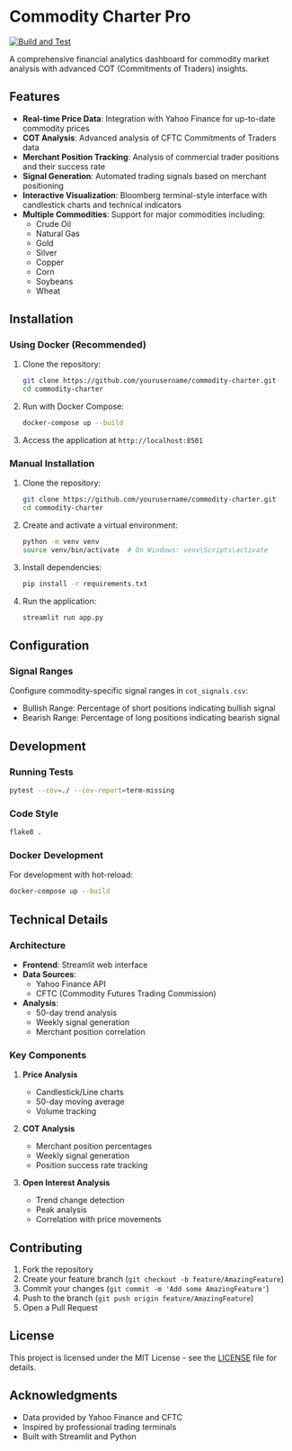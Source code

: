 # Commodity Charter Pro

[![Build and Test](https://github.com/norandom/commodity-charter/actions/workflows/build.yml/badge.svg)](https://github.com/norandom/commodity-charter/actions/workflows/build.yml)

A comprehensive financial analytics dashboard for commodity market analysis with advanced COT (Commitments of Traders) insights.

## Features

- **Real-time Price Data**: Integration with Yahoo Finance for up-to-date commodity prices
- **COT Analysis**: Advanced analysis of CFTC Commitments of Traders data
- **Merchant Position Tracking**: Analysis of commercial trader positions and their success rate
- **Signal Generation**: Automated trading signals based on merchant positioning
- **Interactive Visualization**: Bloomberg terminal-style interface with candlestick charts and technical indicators
- **Multiple Commodities**: Support for major commodities including:
  - Crude Oil
  - Natural Gas
  - Gold
  - Silver
  - Copper
  - Corn
  - Soybeans
  - Wheat

## Installation

### Using Docker (Recommended)

1. Clone the repository:
   ```bash
   git clone https://github.com/yourusername/commodity-charter.git
   cd commodity-charter
   ```

2. Run with Docker Compose:
   ```bash
   docker-compose up --build
   ```

3. Access the application at `http://localhost:8501`

### Manual Installation

1. Clone the repository:
   ```bash
   git clone https://github.com/yourusername/commodity-charter.git
   cd commodity-charter
   ```

2. Create and activate a virtual environment:
   ```bash
   python -m venv venv
   source venv/bin/activate  # On Windows: venv\Scripts\activate
   ```

3. Install dependencies:
   ```bash
   pip install -r requirements.txt
   ```

4. Run the application:
   ```bash
   streamlit run app.py
   ```

## Configuration

### Signal Ranges
Configure commodity-specific signal ranges in `cot_signals.csv`:
- Bullish Range: Percentage of short positions indicating bullish signal
- Bearish Range: Percentage of long positions indicating bearish signal

## Development

### Running Tests
```bash
pytest --cov=./ --cov-report=term-missing
```

### Code Style
```bash
flake8 .
```

### Docker Development
For development with hot-reload:
```bash
docker-compose up --build
```

## Technical Details

### Architecture
- **Frontend**: Streamlit web interface
- **Data Sources**: 
  - Yahoo Finance API
  - CFTC (Commodity Futures Trading Commission)
- **Analysis**: 
  - 50-day trend analysis
  - Weekly signal generation
  - Merchant position correlation

### Key Components
1. **Price Analysis**
   - Candlestick/Line charts
   - 50-day moving average
   - Volume tracking

2. **COT Analysis**
   - Merchant position percentages
   - Weekly signal generation
   - Position success rate tracking

3. **Open Interest Analysis**
   - Trend change detection
   - Peak analysis
   - Correlation with price movements

## Contributing

1. Fork the repository
2. Create your feature branch (`git checkout -b feature/AmazingFeature`)
3. Commit your changes (`git commit -m 'Add some AmazingFeature'`)
4. Push to the branch (`git push origin feature/AmazingFeature`)
5. Open a Pull Request

## License

This project is licensed under the MIT License - see the [LICENSE](LICENSE) file for details.

## Acknowledgments

- Data provided by Yahoo Finance and CFTC
- Inspired by professional trading terminals
- Built with Streamlit and Python

